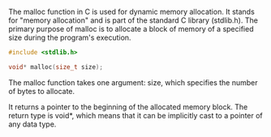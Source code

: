 The malloc function in C is used for dynamic memory allocation. It stands for "memory allocation" and is part of the standard C
library (stdlib.h). The primary purpose of malloc is to allocate a block of memory of a specified size during the program's 
execution. 
```c
#include <stdlib.h>

void* malloc(size_t size);
```
The malloc function takes one argument: size, which specifies the number of bytes to allocate.

It returns a pointer to the beginning of the allocated memory block. The return type is void*, which means that it can be 
implicitly cast to a pointer of any data type.
